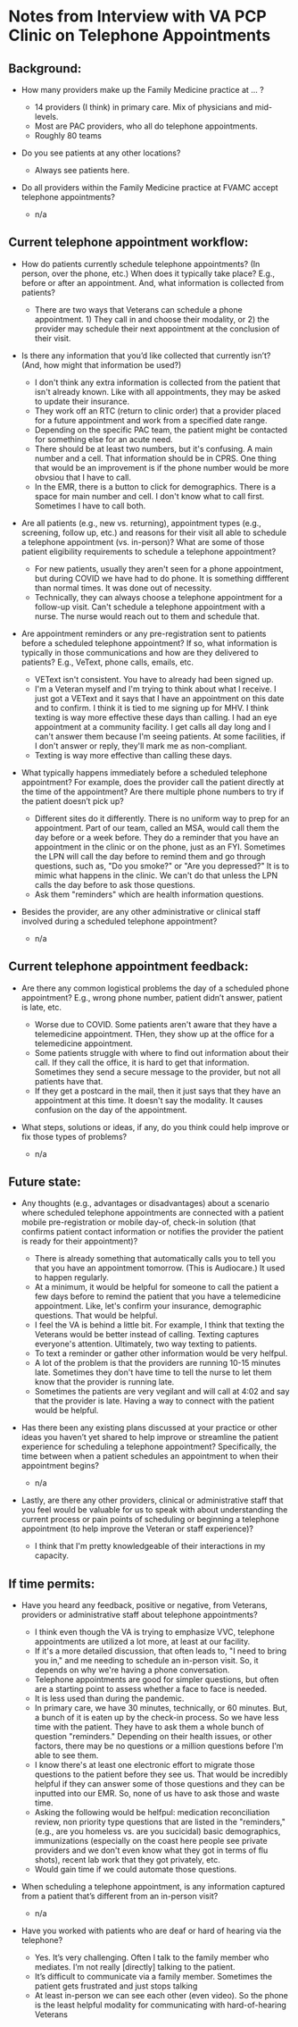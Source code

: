 # Notes from Interview with VA PCP Clinic on Telephone Appointments

## Background: 

- How many providers make up the Family Medicine practice at ... ?     
  - 14 providers (I think) in primary care. Mix of physicians and mid-levels. 
  - Most are PAC providers, who all do telephone appointments. 
  - Roughly 80 teams

- Do you see patients at any other locations?
  - Always see patients here. 

- Do all providers within the Family Medicine practice at FVAMC accept telephone appointments? 
  - n/a 

## Current telephone appointment workflow: 

- How do patients currently schedule telephone appointments? (In person, over the phone, etc.) When does it typically take place? E.g., before or after an appointment. And, what information is collected from patients? 
  - There are two ways that Veterans can schedule a phone appointment. 1) They call in and choose their modality, or 2) the provider may schedule their next appointment at the conclusion of their visit. 

- Is there any information that you’d like collected that currently isn’t? (And, how might that information be used?)  
  - I don't think any extra information is collected from the patient that isn't already known. Like with all appointments, they may be asked to update their insurance. 
  - They work off an RTC (return to clinic order) that a provider placed for a future appointment and work from a specified date range. 
  - Depending on the specific PAC team, the patient might be contacted for something else for an acute need. 
  - There should be at least two numbers, but it's confusing. A main number and a cell. That information should be in CPRS. One thing that would be an improvement is if the phone number would be more obvsiou that I have to call. 
  - In the EMR, there is a button to click for demographics. There is a space for main number and cell. I don't know what to call first. Sometimes I have to call both. 

- Are all patients (e.g., new vs. returning), appointment types (e.g., screening, follow up, etc.) and reasons for their visit all able to schedule a telephone appointment (vs. in-person)? What are some of those patient eligibility requirements to schedule a telephone appointment? 
  - For new patients, usually they aren't seen for a phone appointment, but during COVID we have had to do phone. It is something diffferent than normal times. It was done out of necessity. 
  - Technically, they can always choose a telephone appointment for a follow-up visit. Can't schedule a telephone appointment with a nurse. The nurse would reach out to them and schedule that. 

- Are appointment reminders or any pre-registration sent to patients before a scheduled telephone appointment? If so, what information is typically in those communications and how are they delivered to patients? E.g., VeText, phone calls, emails, etc. 
  - VEText isn't consistent. You have to already had been signed up. 
  - I'm a Veteran myself and I'm trying to think about what I receive. I just got a VEText and it says that I have an appointment on this date and to confirm. I think it is tied to me signing up for MHV. I think texting is way more effective these days than calling. I had an eye appointment at a community facility. I get calls all day long and I can't answer them because I'm seeing patients. At some facilities, if I don't answer or reply, they'll mark me as non-compliant. 
  - Texting is way more effective than calling these days. 

- What typically happens immediately before a scheduled telephone appointment? For example, does the provider call the patient directly at the time of the appointment? Are there multiple phone numbers to try if the patient doesn’t pick up? 
  - Different sites do it differently. There is no uniform way to prep for an appointment. Part of our team, called an MSA, would call them the day before or a week before. They do a reminder that you have an appointment in the clinic or on the phone, just as an FYI. Sometimes the LPN will call the day before to remind them and go through questions, such as, "Do you smoke?" or "Are you depressed?" It is to mimic what happens in the clinic. We can't do that unless the LPN calls the day before to ask those questions. 
  - Ask them "reminders" which are health information questions. 

- Besides the provider, are any other administrative or clinical staff involved during a scheduled telephone appointment? 
  - n/a 

## Current telephone appointment feedback: 

- Are there any common logistical problems the day of a scheduled phone appointment? E.g., wrong phone number, patient didn’t answer, patient is late, etc. 
  - Worse due to COVID. Some patients aren't aware that they have a telemedicine appointment. THen, they show up at the office for a telemedicine appointment. 
  - Some patients struggle with where to find out information about their call. If they call the office, it is hard to get that information. Sometimes they send a secure message to the provider, but not all patients have that. 
  - If they get a postcard in the mail, then it just says that they have an appointment at this time. It doesn't say the modality. It causes confusion on the day of the appointment. 

- What steps, solutions or ideas, if any, do you think could help improve or fix those types of problems? 
  - n/a 

## Future state: 

- Any thoughts (e.g., advantages or disadvantages) about a scenario where scheduled telephone appointments are connected with a patient mobile pre-registration or mobile day-of, check-in solution (that confirms patient contact information or notifies the provider the patient is ready for their appointment)? 
  - There is already something that automatically calls you to tell you that you have an appointment tomorrow. (This is Audiocare.) It used to happen regularly. 
  - At a minimum, it would be helpful for someone to call the patient a few days before to remind the patient that you have a telemedicine appointment. Like, let's confirm your insurance, demographic questions. That would be helpful. 
  - I feel the VA is behind a little bit. For example, I think that texting the Veterans would be better instead of calling. Texting captures everyone's attention. Ultimately, two way texting to patients.
  - To text a reminder or gather other information would be very helfpul. 
  - A lot of the problem is that the providers are running 10-15 minutes late. Sometimes they don't have time to tell the nurse to let them know that the provider is running late. 
  - Sometimes the patients are very vegilant and will call at 4:02 and say that the provider is late. Having a way to connect with the patient would be helpful. 
- Has there been any existing plans discussed at your practice or other ideas you haven’t yet shared to help improve or streamline the patient experience for scheduling a telephone appointment? Specifically, the time between when a patient schedules an appointment to when their appointment begins?  
  - n/a 

- Lastly, are there any other providers, clinical or administrative staff that you feel would be valuable for us to speak with about understanding the current process or pain points of scheduling or beginning a telephone appointment (to help improve the Veteran or staff experience)? 
  - I think that I'm pretty knowledgeable of their interactions in my capacity. 

## If time permits: 

- Have you heard any feedback, positive or negative, from Veterans, providers or administrative staff about telephone appointments?
  - I think even though the VA is trying to emphasize VVC, telephone appointments are utilized a lot more, at least at our facility. 
  - If it's a more detailed discussion, that often leads to, "I need to bring you in," and me needing to schedule an in-person visit. So, it depends on why we're having a phone conversation. 
  - Telephone appointments are good for simpler questions, but often are a starting point to assess whether a face to face is needed. 
  - It is less used than during the pandemic. 
  - In primary care, we have 30 minutes, technically, or 60 minutes. But, a bunch of it is eaten up by the check-in process. So we have less time with the patient. They have to ask them a whole bunch of question "reminders." Depending on their health issues, or other factors, there may be no questions or a million questions before I'm able to see them. 
  - I know there's at least one electronic effort to migrate those questions to the patient before they see us. That would be incredibly helpful if they can answer some of those questions and they can be inputted into our EMR. So, none of us have to ask those and waste time. 
  - Asking the following would be helfpul: medication reconciliation review, non priority type questions that are listed in the "reminders," (e.g., are you homeless vs. are you sucicidal) basic demographics, immunizations (especially on the coast here people see private providers and we don't even know what they got in terms of flu shots), recent lab work that they got privately, etc. 
  - Would gain time if we could automate those questions. 

- When scheduling a telephone appointment, is any information captured from a patient that’s different from an in-person visit?
  - n/a

- Have you worked with patients who are deaf or hard of hearing via the telephone? 
  - Yes. It’s very challenging. Often I talk to the family member who mediates. I’m not really [directly] talking to the patient. 
  - It’s difficult to communicate via a family member. Sometimes the patient gets frustrated and just stops talking
  - At least in-person we can see each other (even video). So the phone is the least helpful modality for communicating with hard-of-hearing Veterans


